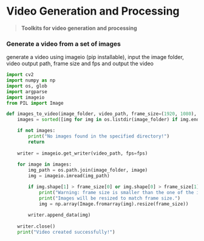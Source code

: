 # Video Generation and Processing
> **Toolkits for video generation and processing**

### Generate a video from a set of images
generate a video using imageio (pip installable), input the image folder, video output path, frame size and fps and output the video
```python
import cv2
import numpy as np
import os, glob
import argparse
import imageio
from PIL import Image

def images_to_video(image_folder, video_path, frame_size=(1920, 1080), fps=30):
    images = sorted([img for img in os.listdir(image_folder) if img.endswith(".png") or img.endswith(".jpg") or img.endswith(".jpeg")])

    if not images:
        print("No images found in the specified directory!")
        return
    
    writer = imageio.get_writer(video_path, fps=fps)
    
    for image in images:
        img_path = os.path.join(image_folder, image)
        img = imageio.imread(img_path)

        if img.shape[1] > frame_size[0] or img.shape[0] > frame_size[1]:
            print("Warning: frame size is smaller than the one of the images.")
            print("Images will be resized to match frame size.")
            img = np.array(Image.fromarray(img).resize(frame_size))
        
        writer.append_data(img)
    
    writer.close()
    print("Video created successfully!")
```
